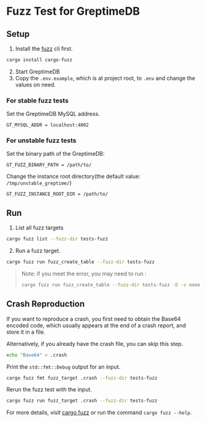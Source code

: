 # Fuzz Test for GreptimeDB

## Setup
1. Install the [fuzz](https://rust-fuzz.github.io/book/cargo-fuzz/setup.html) cli first.
```bash
cargo install cargo-fuzz
```

2. Start GreptimeDB
3. Copy the `.env.example`, which is at project root, to `.env` and change the values on need.

### For stable fuzz tests
Set the GreptimeDB MySQL address.
```
GT_MYSQL_ADDR = localhost:4002
```

### For unstable fuzz tests
Set the binary path of the GreptimeDB:
```
GT_FUZZ_BINARY_PATH = /path/to/
```

Change the instance root directory(the default value: `/tmp/unstable_greptime/`)
```
GT_FUZZ_INSTANCE_ROOT_DIR = /path/to/
```
## Run
1. List all fuzz targets
```bash
cargo fuzz list --fuzz-dir tests-fuzz
```

2. Run a fuzz target.
```bash
cargo fuzz run fuzz_create_table --fuzz-dir tests-fuzz
```

> Note: if you meet the error, you may need to run :
> ```bash
> cargo fuzz run fuzz_create_table --fuzz-dir tests-fuzz -D -s none
> ```

## Crash Reproduction
If you want to reproduce a crash, you first need to obtain the Base64 encoded code, which usually appears at the end of a crash report, and store it in a file.

Alternatively, if you already have the crash file, you can skip this step.

```bash
echo "Base64" > .crash
```
Print the `std::fmt::Debug` output for an input.

```bash
cargo fuzz fmt fuzz_target .crash --fuzz-dir tests-fuzz  
```
Rerun the fuzz test with the input.

```bash
cargo fuzz run fuzz_target .crash --fuzz-dir tests-fuzz
```
For more details, visit [cargo fuzz](https://rust-fuzz.github.io/book/cargo-fuzz/tutorial.html) or run the command `cargo fuzz --help`.
